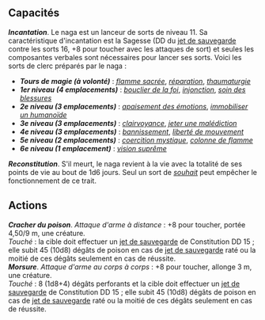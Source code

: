 ## Capacités
_**Incantation**_. Le naga est un lanceur de sorts de niveau 11. Sa caractéristique d'incantation est la Sagesse (DD du [jet de sauvegarde](/utiliser-les-caracteristiques/#jets-de-sauvegarde) contre les sorts 16, +8 pour toucher avec les attaques de sort) et seules les composantes verbales sont nécessaires pour lancer ses sorts. Voici les sorts de clerc préparés par le naga :
* _**Tours de magie (à volonté)**_ : [_flamme sacrée_](/grimoire/flamme-sacree/), [_réparation_](/grimoire/reparation/), [_thaumaturgie_](/grimoire/thaumaturgie/)
* _**1er niveau (4 emplacements)**_ : [_bouclier de la foi_](/grimoire/bouclier-de-la-foi/), [_injonction_](/grimoire/injonction/), [_soin des blessures_](/grimoire/soin-des-blessures/)
* _**2e niveau (3 emplacements)**_ : [_apaisement des émotions_](/grimoire/apaisement-des-emotions/), [_immobiliser un humanoïde_](/grimoire/immobiliser-un-humanoide/)
* _**3e niveau (3 emplacements)**_ : [_clairvoyance_](/grimoire/clairvoyance/), [_jeter une malédiction_](/grimoire/jeter-une-malediction/)
* _**4e niveau (3 emplacements)**_ : [_bannissement_](/grimoire/bannissement/), [_liberté de mouvement_](/grimoire/liberte-de-mouvement/)
* _**5e niveau (2 emplacements)**_ : [_coercition mystique_](/grimoire/coercition-mystique/), [_colonne de flamme_](/grimoire/colonne-de-flamme/)
* _**6e niveau (1 emplacement)**_ : [_vision suprême_](/grimoire/vision-supreme/)

_**Reconstitution**_. S'il meurt, le naga revient à la vie avec la totalité de ses points de vie au bout de 1d6 jours. Seul un sort de [_souhait_](/grimoire/souhait/) peut empêcher le fonctionnement de ce trait.

## Actions
_**Cracher du poison**_. _Attaque d'arme à distance_ : +8 pour toucher, portée 4,50/9 m, une créature.  
_Touché_ : la cible doit effectuer un [jet de sauvegarde](/utiliser-les-caracteristiques/#jets-de-sauvegarde) de Constitution DD 15 ; elle subit 45 (10d8) dégâts de poison en cas de [jet de sauvegarde](/utiliser-les-caracteristiques/#jets-de-sauvegarde) raté ou la moitié de ces dégâts seulement en cas de réussite.  
_**Morsure**_. _Attaque d'arme au corps à corps_ : +8 pour toucher, allonge 3 m, une créature.  
_Touché_ : 8 (1d8+4) dégâts perforants et la cible doit effectuer un [jet de sauvegarde](/utiliser-les-caracteristiques/#jets-de-sauvegarde) de Constitution DD 15 ; elle subit 45 (10d8) dégâts de poison en cas de [jet de sauvegarde](/utiliser-les-caracteristiques/#jets-de-sauvegarde) raté ou la moitié de ces dégâts seulement en cas de réussite.
